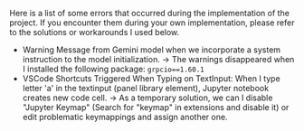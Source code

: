 
Here is a list of some errors that occurred during the implementation of the project. If you encounter them during your own implementation, please refer to the solutions or workarounds I used below.

-  Warning Message from Gemini model when we incorporate a system instruction to the model initialization. 
	-> The warnings disappeared when I installed the following package: `grpcio==1.60.1`
-  VSCode Shortcuts Triggered When Typing on TextInput: When I type letter 'a' in the textinput (panel library element), Jupyter notebook creates new code cell.
	-> As a temporary solution, we can I disable "Jupyter Keymap" (Search for "keymap" in extensions and disable it) or edit problematic keymappings and assign another one.
